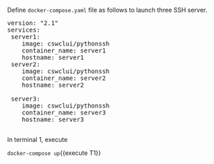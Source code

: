 Define `docker-compose.yaml` file as follows to launch three SSH server.

<pre class="file" data-filename="docker-compose.yaml" data-target="replace">
version: "2.1"
services:
 server1:
    image: cswclui/pythonssh
    container_name: server1
    hostname: server1
 server2:
    image: cswclui/pythonssh
    container_name: server2
    hostname: server2

 server3:
    image: cswclui/pythonssh
    container_name: server3
    hostname: server3
   
</pre>

In terminal 1, execute 

`docker-compose up`{{execute T1}}




